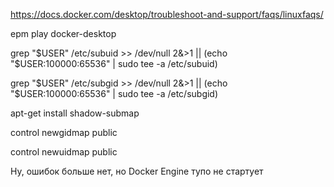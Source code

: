 https://docs.docker.com/desktop/troubleshoot-and-support/faqs/linuxfaqs/

epm play docker-desktop

grep "$USER" /etc/subuid >> /dev/null 2&>1 || (echo "$USER:100000:65536" | sudo tee -a /etc/subuid)

grep "$USER" /etc/subgid >> /dev/null 2&>1 || (echo "$USER:100000:65536" | sudo tee -a /etc/subgid)


apt-get install shadow-submap

control newgidmap public

control newuidmap public

Ну, ошибок больше нет, но Docker Engine тупо не стартует